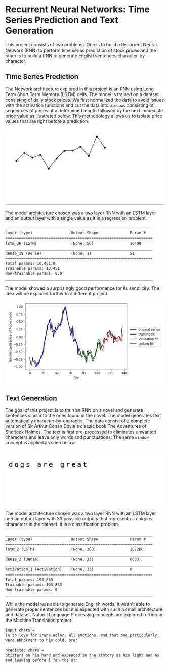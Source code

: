 # Recurrent Neural Networks: Time Series Prediction and Text Generation

This project consists of two problems. One is to build a Recurrent Neural Network (RNN) to perform time series prediction of stock prices and the other is to build a RNN to generate English sentences character-by-character.

## Time Series Prediction
The Network architecture explored in this project is an RNN using Long Term Short Term Memory (LSTM) cells. The model is trained on a dataset consisting of daily stock prices. We first normalized the data to avoid issues with the activation functions and cut the data into `windows` consisting of sequences of prices of a determined length followed by the next immediate price value as illustrated below. This methodology allows us to isolate price values that are right before a prediction.

<img src="images/timeseries_windowing_training.gif"/>

The model architecture chosen was a two layer RNN with an LSTM layer and an output layer with a single value as it is a regression problem.

```
_________________________________________________________________
Layer (type)                 Output Shape              Param #   
=================================================================
lstm_36 (LSTM)               (None, 50)                10400     
_________________________________________________________________
dense_18 (Dense)             (None, 1)                 51        
=================================================================
Total params: 10,451.0
Trainable params: 10,451
Non-trainable params: 0.0
_________________________________________________________________
```

The model showed a surprisingly good performance for its simplicity. The idea will be explored further in a different project. 

![](images/predict.png)

## Text Generation
The goal of this project is to train an RNN on a novel and generate sentences similar to the ones found in the novel. The model generates text automatically character-by-character. The data consist of a complete version of Sir Arthur Conan Doyle's classic book The Adventures of Sherlock Holmes. The text is first pre-processed to eliminates unwanted characters and leave only words and punctuations. The same `window` concept is applied as seen below. 

![](images/text_windowing_training.gif)

The model architecture chosen was a two layer RNN with an LSTM layer and an output layer with 33 possible outputs that represent all uniques characters in the dataset. It is a classification problem.

```
_________________________________________________________________
Layer (type)                 Output Shape              Param #   
=================================================================
lstm_2 (LSTM)                (None, 200)               187200    
_________________________________________________________________
dense_2 (Dense)              (None, 33)                6633      
_________________________________________________________________
activation_1 (Activation)    (None, 33)                0         
=================================================================
Total params: 193,833
Trainable params: 193,833
Non-trainable params: 0
_________________________________________________________________
```

While the model was able to generate English words, it wasn't able to generate proper sentences but it is expected with such a small architecture and dataset. Natural Language Processing concepts are explored further in the Machine Translation project.

    input chars = 
    in to love for irene adler. all emotions, and that one particularly, were abhorrent to his cold, pre"

    predicted chars = 
    ptisters on his hand and expeated in the sintory as his light and as and leaking before i fan the ot"